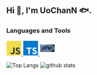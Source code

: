 ## Hi 👋, I'm UoChanN 🐟.

<h3 align="left">Languages and Tools</h3>
  <p align="left">
    <a href="https://developer.mozilla.org/en-US/docs/Web/JavaScript"
      target="_blank">
      <img
        src="https://raw.githubusercontent.com/devicons/devicon/master/icons/javascript/javascript-original.svg"
        alt="javascript" width="40" height="40" />
    </a>
    <a href="https://www.typescriptlang.org/" target="_blank">
      <img
        src="https://raw.githubusercontent.com/devicons/devicon/master/icons/typescript/typescript-original.svg"
        alt="typescript" width="40" height="40" />
    </a>
      <a href="https://php.org/" target="_blank">
      <img
        src="https://raw.githubusercontent.com/devicons/devicon/master/icons/php/php-original.svg"
        alt="typescript" width="40" height="40" />
    </a>
  </p>
<p align="left"> 
  <img alt="Top Langs" height="150px" src="https://github-readme-stats.vercel.app/api/top-langs/?username=UosakiMasahide
&layout=compact&show_icons=true&theme=synthwave" />
  <img alt="github stats" height="150px" src="https://github-readme-stats.vercel.app/api?username=UosakiMasahide
&theme=synthwave&show_icons=ture" />
</p>
